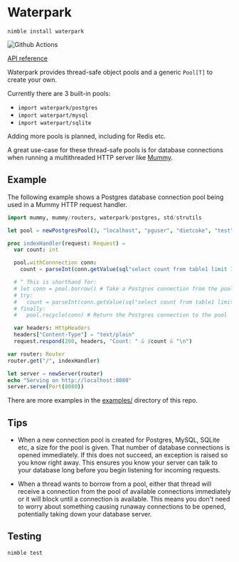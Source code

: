 # Waterpark

`nimble install waterpark`

![Github Actions](https://github.com/guzba/waterpark/workflows/Github%20Actions/badge.svg)

[API reference](https://nimdocs.com/guzba/waterpark)

Waterpark provides thread-safe object pools and a generic `Pool[T]` to create your own.

Currently there are 3 built-in pools:

* `import waterpark/postgres`
* `import waterpart/mysql`
* `import waterpart/sqlite`

Adding more pools is planned, including for Redis etc.

A great use-case for these thread-safe pools is for database connections when running
a multithreaded HTTP server like [Mummy](https://github.com/guzba/mummy).

## Example

The following example shows a Postgres database connection pool being used in a Mummy HTTP request handler.

```nim
import mummy, mummy/routers, waterpark/postgres, std/strutils

let pool = newPostgresPool(3, "localhost", "pguser", "dietcoke", "test")

proc indexHandler(request: Request) =
  var count: int

  pool.withConnnection conn:
    count = parseInt(conn.getValue(sql"select count from table1 limit 1"))

  # ^ This is shorthand for:
  # let conn = pool.borrow() # Take a Postgres connection from the pool
  # try:
  #   count = parseInt(conn.getValue(sql"select count from table1 limit 1"))
  # finally:
  #   pool.recycle(conn) # Return the Postgres connection to the pool

  var headers: HttpHeaders
  headers["Content-Type"] = "text/plain"
  request.respond(200, headers, "Count: " & $count & "\n")

var router: Router
router.get("/", indexHandler)

let server = newServer(router)
echo "Serving on http://localhost:8080"
server.serve(Port(8080))
```

There are more examples in the [examples/](https://github.com/guzba/waterpark/tree/master/examples) directory of this repo.

## Tips

* When a new connection pool is created for Postgres, MySQL, SQLite etc, a size for the pool is given. That number of database connections is opened immediately. If this does not succeed, an exception is raised so you know right away. This ensures you know your server can talk to your database long before you begin listening for incoming requests.

* When a thread wants to borrow from a pool, either that thread will receive a connection from the pool of available connections immediately or it will block until a connection is available. This means you don't need to worry about something causing runaway connections to be opened, potentially taking down your database server.

## Testing

`nimble test`
